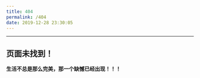 ```yaml
---
title: 404
permalink: /404
date: 2019-12-28 23:30:05
---
```

---

## 页面未找到！
**生活不总是那么完美，那一个缺憾已经出现！！！**

